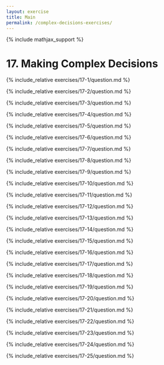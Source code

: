 ```yaml
---
layout: exercise
title: Main
permalink: /complex-decisions-exercises/
---
```


{% include mathjax_support %}

# 17. Making Complex Decisions

{% include_relative exercises/17-1/question.md %}

{% include_relative exercises/17-2/question.md %}

{% include_relative exercises/17-3/question.md %}

{% include_relative exercises/17-4/question.md %}

{% include_relative exercises/17-5/question.md %}

{% include_relative exercises/17-6/question.md %}

{% include_relative exercises/17-7/question.md %}

{% include_relative exercises/17-8/question.md %}

{% include_relative exercises/17-9/question.md %}

{% include_relative exercises/17-10/question.md %}

{% include_relative exercises/17-11/question.md %}

{% include_relative exercises/17-12/question.md %}

{% include_relative exercises/17-13/question.md %}

{% include_relative exercises/17-14/question.md %}

{% include_relative exercises/17-15/question.md %}

{% include_relative exercises/17-16/question.md %}

{% include_relative exercises/17-17/question.md %}

{% include_relative exercises/17-18/question.md %}

{% include_relative exercises/17-19/question.md %}

{% include_relative exercises/17-20/question.md %}

{% include_relative exercises/17-21/question.md %}

{% include_relative exercises/17-22/question.md %}

{% include_relative exercises/17-23/question.md %}

{% include_relative exercises/17-24/question.md %}

{% include_relative exercises/17-25/question.md %}
